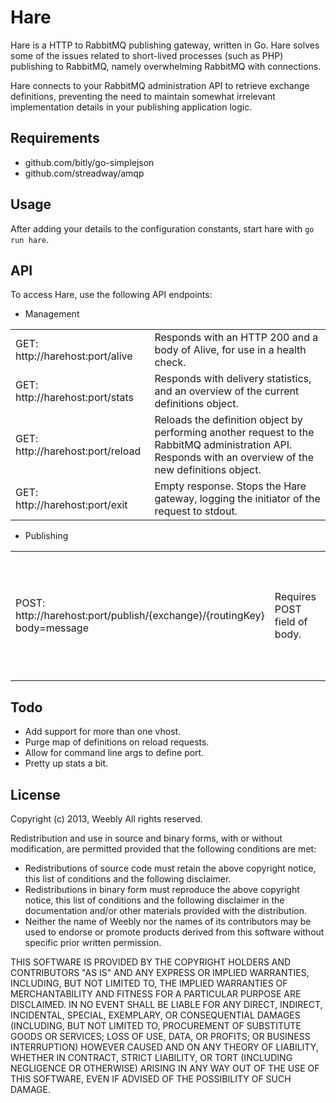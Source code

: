 Hare
====
Hare is a HTTP to RabbitMQ publishing gateway, written in Go.
Hare solves some of the issues related to short-lived processes (such as PHP) publishing to RabbitMQ, namely overwhelming RabbitMQ with connections.

Hare connects to your RabbitMQ administration API to retrieve exchange definitions, preventing the need to maintain somewhat irrelevant implementation details in your publishing application logic.


Requirements
------------
 * github.com/bitly/go-simplejson
 * github.com/streadway/amqp

Usage
-----
After adding your details to the configuration constants, start hare with `go run hare`.

API
---
To access Hare, use the following API endpoints:

 * Management
<table>
  <tr>
    <td>GET: http://harehost:port/alive</td>
    <td>Responds with an HTTP 200 and a body of Alive, for use in a health check.</td>
  </tr>
  <tr>
    <td>GET: http://harehost:port/stats</td>
    <td>Responds with delivery statistics, and an overview of the current definitions object.</td>
  </tr>
  <tr>
    <td>GET: http://harehost:port/reload</td>
    <td>Reloads the definition object by performing another request to the RabbitMQ administration API. Responds with an overview of the new definitions object.</td>
  </tr>
  <tr>
    <td>GET: http://harehost:port/exit</td>
    <td>Empty response. Stops the Hare gateway, logging the initiator of the request to stdout.</td>
  </tr>
</table>

 * Publishing
<table>
  <tr>
    <td>POST: http://harehost:port/publish/{exchange}/{routingKey} body=message</td>
    <td>Requires POST field of body.</td>
    <td>On success, HTTP 200.</td>
    <td>On failure, can respond with 404 (exchange not found), 400 (no post), 500 (publishing failure)</td>
  </tr>
</table>

Todo
----
 * Add support for more than one vhost.
 * Purge map of definitions on reload requests.
 * Allow for command line args to define port.
 * Pretty up stats a bit.

License
-------
Copyright (c) 2013, Weebly
All rights reserved.

Redistribution and use in source and binary forms, with or without
modification, are permitted provided that the following conditions are met:
 * Redistributions of source code must retain the above copyright notice, this list of conditions and the following disclaimer.
 * Redistributions in binary form must reproduce the above copyright notice, this list of conditions and the following disclaimer in the documentation and/or other materials provided with the distribution.
 * Neither the name of Weebly nor the names of its contributors may be used to endorse or promote products derived from this software without specific prior written permission.

THIS SOFTWARE IS PROVIDED BY THE COPYRIGHT HOLDERS AND CONTRIBUTORS "AS IS" AND
ANY EXPRESS OR IMPLIED WARRANTIES, INCLUDING, BUT NOT LIMITED TO, THE IMPLIED
WARRANTIES OF MERCHANTABILITY AND FITNESS FOR A PARTICULAR PURPOSE ARE
DISCLAIMED. IN NO EVENT SHALL <COPYRIGHT HOLDER> BE LIABLE FOR ANY
DIRECT, INDIRECT, INCIDENTAL, SPECIAL, EXEMPLARY, OR CONSEQUENTIAL DAMAGES
(INCLUDING, BUT NOT LIMITED TO, PROCUREMENT OF SUBSTITUTE GOODS OR SERVICES;
LOSS OF USE, DATA, OR PROFITS; OR BUSINESS INTERRUPTION) HOWEVER CAUSED AND
ON ANY THEORY OF LIABILITY, WHETHER IN CONTRACT, STRICT LIABILITY, OR TORT
(INCLUDING NEGLIGENCE OR OTHERWISE) ARISING IN ANY WAY OUT OF THE USE OF THIS
SOFTWARE, EVEN IF ADVISED OF THE POSSIBILITY OF SUCH DAMAGE.
